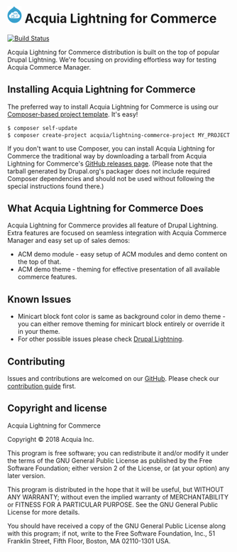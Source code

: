 # <img src="lightning_commerce.png" width="32"> Acquia Lightning for Commerce
[![Build Status](https://travis-ci.org/acquia/lightning-commerce.svg?branch=master)](https://travis-ci.org/acquia/lightning-commerce)

Acquia Lightning for Commerce distribution is built on the top of popular Drupal Lightning. 
We're focusing on providing effortless way for testing Acquia Commerce Manager. 

## Installing Acquia Lightning for Commerce
The preferred way to install Acquia Lightning for Commerce is using our
[Composer-based project template](
https://github.com/acquia/lightning-commerce-project
).
It's easy!

```
$ composer self-update
$ composer create-project acquia/lightning-commerce-project MY_PROJECT
```

If you don't want to use Composer, you can install Acquia Lightning for
Commerce the traditional way by downloading a tarball from 
Acquia Lightning for Commerce's [GitHub releases page](
https://github.com/acquia/lightning-commerce/releases
).
(Please note that the tarball generated by Drupal.org's packager does not
include required Composer dependencies and should not be used without following
the special instructions found there.)

## What Acquia Lightning for Commerce Does
Acquia Lightning for Commerce provides all feature of Drupal Lightning. Extra features
are focused on seamless integration with Acquia Commerce Manager and 
easy set up of sales demos:
 - ACM demo module - easy setup of ACM modules and demo content on the top of
that.
 - ACM demo theme - theming for effective presentation of all available
commerce features. 

## Known Issues
 - Minicart block font color is same as background color in demo theme - you
can either remove theming for minicart block entirely or override it in your
theme.
 - For other possible issues please check [Drupal Lightning](
 https://github.com/acquia/lightning#known-issues
 ).  

## Contributing
Issues and contributions are welcomed on our [GitHub](
https://github.com/acquia/lightning-commerce
).
Please check our [contribution guide](
https://github.com/acquia/lightning-commerce/blob/master/CONTRIBUTING.md
) first.


## Copyright and license
Acquia Lightning for Commerce
   
Copyright &copy; 2018 Acquia Inc.

This program is free software; you can redistribute it and/or modify
it under the terms of the GNU General Public License as published by
the Free Software Foundation; either version 2 of the License, or
(at your option) any later version.

This program is distributed in the hope that it will be useful,
but WITHOUT ANY WARRANTY; without even the implied warranty of
MERCHANTABILITY or FITNESS FOR A PARTICULAR PURPOSE.  See the
GNU General Public License for more details.

You should have received a copy of the GNU General Public License along
with this program; if not, write to the Free Software Foundation, Inc.,
51 Franklin Street, Fifth Floor, Boston, MA 02110-1301 USA.
